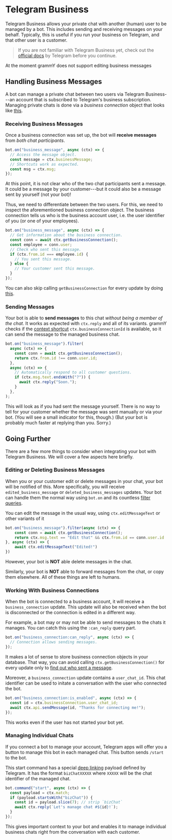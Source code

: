 # Telegram Business

Telegram Business allows your private chat with another (human) user to be managed by a bot.
This includes sending and receiving messages on your behalf.
Typically, this is useful if you run your business on Telegram, and that other user is a customer.

> If you are not familiar with Telegram Business yet, check out the [official docs](https://core.telegram.org/bots#manage-your-business) by Telegram before you continue.

At the moment grammY does not support editing business messages

## Handling Business Messages

A bot can manage a private chat between two users via Telegram Business---an account that is subscribed to Telegram's business subscription.
Managing private chats is done via a _business connection_ object that looks like [this](/ref/types/businessconnection).

### Receiving Business Messages

Once a business connection was set up, the bot will **receive messages** from _both chat participants_.

```ts
bot.on("business_message", async (ctx) => {
  // Access the message object.
  const message = ctx.businessMessage;
  // Shortcuts work as expected.
  const msg = ctx.msg;
});
```

At this point, it is not clear who of the two chat participants sent a message.
It could be a message by your customer---but it could also be a message sent by yourself (not your bot)!

Thus, we need to differentiate between the two users.
For this, we need to inspect the aforementioned business connection object.
The business connection tells us who is the business account user, i.e. the user identifier of you (or one of your employees).

```ts
bot.on("business_message", async (ctx) => {
  // Get information about the business connection.
  const conn = await ctx.getBusinessConnection();
  const employee = conn.user;
  // Check who sent this message.
  if (ctx.from.id === employee.id) {
    // You sent this message.
  } else {
    // Your customer sent this message.
  }
});
```

You can also skip calling `getBusinessConnection` for every update by doing [this](#working-with-business-connections).

### Sending Messages

Your bot is able to **send messages** to this chat _without being a member of the chat_.
It works as expected with `ctx.reply` and all of its variants.
grammY checks if the [context shortcut](../guide/context#shortcuts) `ctx.businessConnectionId` is available, so it can send the message to the managed business chat.

```ts
bot.on("business_message").filter(
  async (ctx) => {
    const conn = await ctx.getBusinessConnection();
    return ctx.from.id !== conn.user.id;
  },
  async (ctx) => {
    // Automatically respond to all customer questions.
    if (ctx.msg.text.endsWith("?")) {
      await ctx.reply("Soon.");
    }
  },
);
```

This will look as if you had sent the message yourself.
There is no way to tell for your customer whether the message was sent manually or via your bot.
(You will see a small indicator for this, though.)
(But your bot is probably much faster at replying than you.
Sorry.)

## Going Further

There are a few more things to consider when integrating your bot with Telegram Business.
We will cover a few aspects here briefly.

### Editing or Deleting Business Messages

When you or your customer edit or delete messages in your chat, your bot will be notified of this.
More specifically, you will receive `edited_business_message` or `deleted_business_messages` updates.
Your bot can handle them the normal way using `bot.on` and its countless [filter queries](../guide/filter-queries).

You can edit the message in the usual way, using `ctx.editMessageText` or other variants of it
```ts
bot.on("business_message").filter(async (ctx) => {
    const conn = await ctx.getBusinessConnection();
    return ctx.msg.text == "Edit that" && ctx.from.id == conn.user.id
}, async (ctx) => {
    await ctx.editMessageText("Edited!")
})
```
However, your bot is **NOT** able delete messages in the chat.

Similarly, your bot is **NOT** able to forward messages from the chat, or copy them elsewhere.
All of these things are left to humans.

### Working With Business Connections

When the bot is connected to a business account, it will receive a `business_connection` update.
This update will also be received when the bot is disconnected or the connection is edited in a different way.

For example, a bot may or may not be able to send messages to the chats it manages.
You can catch this using the `:can_reply` query part.

```ts
bot.on("business_connection:can_reply", async (ctx) => {
  // Connection allows sending messages.
});
```

It makes a lot of sense to store business connection objects in your database.
That way, you can avoid calling `ctx.getBusinessConnection()` for every update only to [find out who sent a message](#receiving-business-messages).

Moreover, a `business_connection` update contains a `user_chat_id`.
This chat identifier can be used to initate a conversation with the user who connected the bot.

```ts
bot.on("business_connection:is_enabled", async (ctx) => {
  const id = ctx.businessConnection.user_chat_id;
  await ctx.api.sendMessage(id, "Thanks for connecting me!");
});
```

This works even if the user has not started your bot yet.

### Managing Individual Chats

If you connect a bot to manage your account, Telegram apps will offer you a button to manage this bot in each managed chat.
This button sends `/start` to the bot.

This start command has a special [deep linking](../guide/commands#deep-linking-support) payload defined by Telegram.
It has the format `bizChatXXXXX` where `XXXXX` will be the chat identifier of the managed chat.

```ts
bot.command("start", async (ctx) => {
  const payload = ctx.match;
  if (payload.startsWith("bizChat")) {
    const id = payload.slice(7); // strip `bizChat`
    await ctx.reply(`Let's manage chat #${id}!`);
  }
});
```

This gives important context to your bot and enables it to manage individual business chats right from the conversation with each customer.
